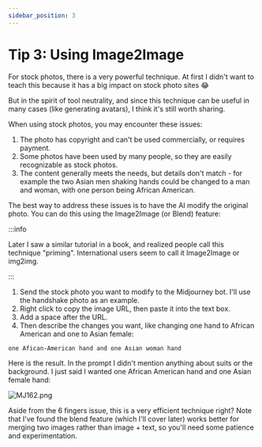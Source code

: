 ```yaml
---
sidebar_position: 3
---
```


# Tip 3: Using Image2Image

For stock photos, there is a very powerful technique. At first I didn't want to teach this because it has a big impact on stock photo sites 😂

But in the spirit of tool neutrality, and since this technique can be useful in many cases (like generating avatars), I think it's still worth sharing.

When using stock photos, you may encounter these issues:

1. The photo has copyright and can't be used commercially, or requires payment.
2. Some photos have been used by many people, so they are easily recognizable as stock photos.
3. The content generally meets the needs, but details don't match - for example the two Asian men shaking hands could be changed to a man and woman, with one person being African American.

The best way to address these issues is to have the AI modify the original photo. You can do this using the Image2Image (or Blend) feature:

:::info

Later I saw a similar tutorial in a book, and realized people call this technique "priming". International users seem to call it Image2Image or img2img.

:::

1. Send the stock photo you want to modify to the Midjourney bot. I'll use the handshake photo as an example.
2. Right click to copy the image URL, then paste it into the text box.
3. Add a space after the URL.
4. Then describe the changes you want, like changing one hand to African American and one to Asian female:

```other
one Afican-American hand and one Asian woman hand
```

Here is the result. In the prompt I didn't mention anything about suits or the background. I just said I wanted one African American hand and one Asian female hand:

![MJ162.png](https://res.craft.do/user/full/d845172f-becd-4255-bf79-d722098b2d83/doc/15EA26B6-9B49-4076-B8D8-DFE53ABD52C8/B9BD4D78-6C58-4A4A-8433-9D562A949CBB_2/xb58eLg0qFxYh6JyyMs4HpXvI1oFxcWfDDXi70zpY1Az/MJ162.png)

Aside from the 6 fingers issue, this is a very efficient technique right? Note that I've found the blend feature (which I'll cover later) works better for merging two images rather than image + text, so you'll need some patience and experimentation.
